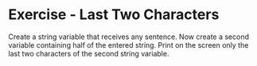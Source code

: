 # Exercise - Last Two Characters

Create a string variable that receives any sentence. Now create a second variable containing half of the entered string. Print on the screen only the last two characters of the second string variable.